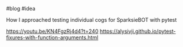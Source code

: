 #blog #idea

How I approached testing individual cogs for SparksieBOT with pytest

https://youtu.be/KN4FgzRj4d4?t=240
https://alysivji.github.io/pytest-fixures-with-function-arguments.html